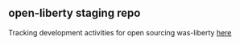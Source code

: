 ## open-liberty staging repo

Tracking development activities for open sourcing was-liberty [here](https://github.ibm.com/was-liberty/open-liberty/wiki)

